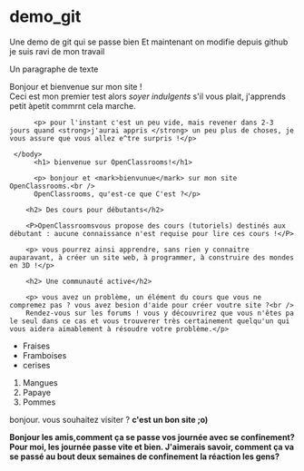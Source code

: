 # demo_git
Une demo de git qui se passe bien
Et maintenant on modifie depuis github
je suis ravi de mon travail
<!DOCTYPE html>
<html>
     <head>
          <meta "charset="UTF-8"/>
          <title> Girard Chancelle</title>
     </head>
     <body>
          <p>Un paragraphe de texte</p>
          	Bonjour et bienvenue sur mon site !<br />
          Ceci est mon premier test alors <em> soyer indulgents</em> s'il vous plait, j'apprends petit àpetit commrnt cela marche.</p>

          <p> pour l'instant c'est un peu vide, mais revener dans 2-3 jours quand <strong>j'aurai appris </strong> un peu plus de choses, je vous assure que vous allez e^tre surpris !</p>

     </body>
          <h1> bienvenue sur OpenClassrooms!</h1>

          <p> bonjour et <mark>bienvunue</mark> sur mon site OpenClassrooms.<br />
     	  OpenClassrooms, qu'est-ce que C'est ?</p>

        <h2> Des cours pour débutants</h2>
        
        <P>OpenClassroomsvous propose des cours (tutoriels) destinés aux débutant : aucune connaissance n'est requise pour lire ces cours !</P>
        
        <p> vous pourrez ainsi apprendre, sans rien y connaitre auparavant, à créer un site web, à programmer, à construire des mondes en 3D !</p>

        <h2> Une communauté active</h2>

        <p> vous avez un problème, un élément du cours que vous ne compremez pas ? vous avez besion d'aide pour créer voutre site ?<br />
        Rendez-vous sur les forums ! vous y découvrirez que vous n'êtes pa le seul dans ce cas et vous trouverer très certainement quelqu'un qui vous aidera aimablement à résoudre votre problème.</p>	

<body>
	<ul>
		<li>Fraises</li>
		<li>Framboises</li>
		<li>cerises</li>
    </ul>
    <ol>
    	<li>Mangues</li>
    	<li>Papaye</li>
    	<li>Pommes</li>
    </ol>
    <body>
    	<p> bonjour. vous souhaitez visiter<a href="https://OpenClassrooms.com"></a> ? <b /> c'est un bon site ;o)</p>

Bonjour les amis,comment ça se passe vos journée avec se confinement?
Pour moi, les journée passe vite et bien.
J'aimerais savoir, comment ça va se passé au bout deux semaines de confinement la réaction les gens?

